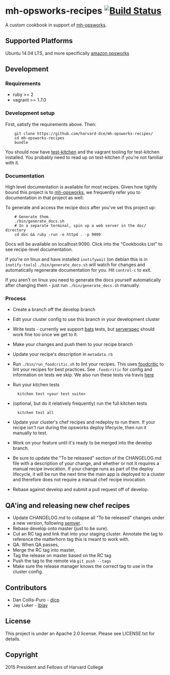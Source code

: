 # mh-opsworks-recipes [![Build Status](https://secure.travis-ci.org/harvard-dce/mh-opsworks-recipes.png?branch=master)](https://travis-ci.org/harvard-dce/mh-opsworks-recipes)

A custom cookbook in support of [mh-opsworks](https://github.com/harvard-dce/mh-opsworks).

## Supported Platforms

Ubuntu 14.04 LTS, and more specifically [amazon
opsworks](https://aws.amazon.com/opsworks/)

## Development

### Requirements

* ruby >= 2
* vagrant >= 1.7.0

### Development setup

First, satisfy the requirements above. Then:

        git clone https://github.com/harvard-dce/mh-opsworks-recipes/
        cd mh-opsworks-recipes
        bundle

You should now have [test-kitchen](http://kitchen.ci) and the vagrant tooling
for test-kitchen installed. You probably need to read up on test-kitchen if
you're not familiar with it.

### Documentation

High level documentation is available for most recipes. Given how tightly bound
this project is to [mh-opsworks](https://github.com/harvard-dce/mh-opsworks),
we frequently refer you to documentation in that project as well.

To generate and access the recipe docs after you've set this project up:

        # Generate them
        ./bin/generate_docs.sh
        # In a separate terminal, spin up a web server in the doc/ directory
        cd doc && ruby -run -e httpd . -p 9090

Docs will be available on localhost:9090. Click into the "Cookbooks List" to
see recipe-level documentation.

If you're on linux and have installed `inotifywait` (on debian this is in
`inotify-tools`) `./bin/generate_docs.sh` will watch for changes and
automatically regenerate documentation for you. Hit `control-c` to exit.

If you aren't on linux you need to generate the docs yourself automatically
after changing them - just run `./bin/generate_docs.sh` manually.

### Process

* Create a branch off the develop branch
* Edit your cluster config to use this branch in your development cluster
* Write tests - currently we support
  [bats](https://github.com/sstephenson/bats) tests, but
  [serverspec](http://serverspec.org/) should work fine too once we get to it.
* Make your changes and push them to your recipe branch
* Update your recipe's description in `metadata.rb`
* Run `./bin/run_foodcritic.sh` to lint your recipes. This uses
  [foodcritic](http://www.foodcritic.io) to lint your recipes for best
  practices. See `.foodcritic`  for config and information on tests we skip.
  We also run these tests via travis
  [here](https://travis-ci.org/harvard-dce/mh-opsworks-recipes)
* Run your kitchen tests

        kitchen test <your test suite>

* (optional, but do it relatively frequently) run the full kitchen tests

        kitchen test all

* Update your cluster's chef recipes and redeploy to run them. If your recipe
  isn't run during the opsworks deploy lifecycle, then run it manually to test.
* Work on your feature until it's ready to be merged into the develop branch.
* Be sure to update the "To be released" section of the CHANGELOG.md file with
  a description of your change, and whether or not it requires a manual recipe
  invocation. If your change runs as part of the deploy lifecycle, it will be run
  the next time the main app is deployed to a cluster and therefore does not
  require a manual chef recipe invocation.
* Rebase against develop and submit a pull request off of develop.

## QA'ing and releasing new chef recipes

* Update CHANGELOG.md to collapse all "To be released" changes under a new
  version, following [semver](http://semver.org).
* Rebase develop onto master (just to be sure).
* Cut an RC tag and link that into your staging cluster. Annotate the tag to
  reference the matterhorn tag this is meant to work with.
* QA. When QA passes,
* Merge the RC tag into master,
* Tag the release on master based on the RC tag
* Push the tag to the remote via `git push --tags`
* Make sure the release manager knows the correct tag to use in the cluster
  config.

## Contributors

* Dan Collis-Puro - [djcp](https://github.com/djcp)
* Jay Luker - [lbjay](https://github.com/lbjay)

## License

This project is under an Apache 2.0 license. Please see LICENSE.txt for details.

## Copyright

2015 President and Fellows of Harvard College

